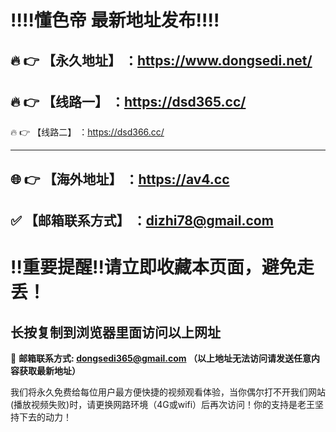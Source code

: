 ﻿:bangbang::bangbang:懂色帝 最新地址发布:bangbang::bangbang:
==
:fire: :point_right: 【永久地址】 ：https://www.dongsedi.net/
------
:fire: :point_right: 【线路一】 ：https://dsd365.cc/
------
:fire: :point_right: 【线路二】 ：https://dsd366.cc/

------
:globe_with_meridians: :point_right: 【海外地址】 ：https://av4.cc
------
:white_check_mark: 【邮箱联系方式】 ：dizhi78@gmail.com
------

:bangbang:重要提醒:bangbang:请立即收藏本页面，避免走丢！
==

长按复制到浏览器里面访问以上网址
-

:e-mail: __邮箱联系方式: dongsedi365@gmail.com （以上地址无法访问请发送任意内容获取最新地址）__


我们将永久免费给每位用户最方便快捷的视频观看体验，当你偶尔打不开我们网站(播放视频失败)时，请更换网路环境（4G或wifi）后再次访问！你的支持是老王坚持下去的动力！

